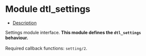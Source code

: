 

# Module dtl_settings #
* [Description](#description)


Settings module interface.
__This module defines the `dtl_settings` behaviour.__
<br></br>
 Required callback functions: `setting/2`.
